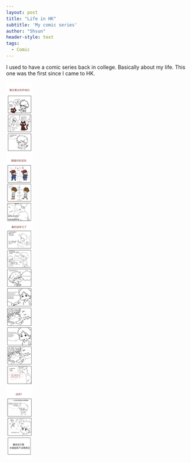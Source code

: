 ```yaml
---
layout: post
title: "Life in HK"
subtitle: 'My comic series'
author: "Shsun"
header-style: text
tags:
  - Comic
---
```


I used to have a comic series back in college. Basically about my life. This one was the first since I came to HK.

![comic2](/img/comi2.png)
